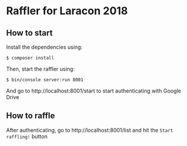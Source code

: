 # Raffler for Laracon 2018

## How to start
Install the dependencies using:
```
$ composer install
```

Then, start the raffler using:
```
$ bin/console server:run 8001
```

And go to http://localhost:8001/start to start authenticating with Google Drive

## How to raffle
After authenticating, go to http://localhost:8001/list and hit the `Start raffling!` button
